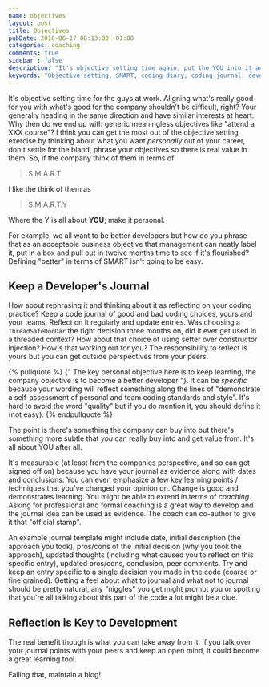 ```yaml
---
name: objectives
layout: post
title: Objectives
pubDate: 2010-06-17 08:13:00 +01:00
categories: coaching
comments: true
sidebar : false
description: "It's objective setting time again, put the YOU into it and be SMART about your goals."
keywords: "Objective setting, SMART, coding diary, coding journal, developer journal"
---
```


It's objective setting time for the guys at work. Aligning what's really good for you with what's good for the company shouldn't be difficult, right? Your generally heading in the same direction and have similar interests at heart. Why then do we end up with generic meaningless objectives like "attend a XXX course"? I think you can get the most out of the objective setting exercise by thinking about what you want _personally_ out of your career, don't settle for the bland, phrase your objectives so there is real value in them. So, if the company think of them in terms of
  
> S.M.A.R.T

I like the think of them as

> S.M.A.R.T.Y
  
Where the Y is all about __YOU__; make it personal.

<!-- more -->

For example, we all want to be better developers but how do you phrase that as an acceptable business objective that management can neatly label it, put in a box and pull out in twelve months time to see if it's flourished? Defining "better" in terms of SMART isn't going to be easy.

## Keep a Developer's Journal

How about rephrasing it and thinking about it as reflecting on your coding practice? Keep a code journal of good and bad coding choices, yours and your teams. Reflect on it regularly and update entries. Was choosing a `ThreadSafeDooDar` the right decision three months on, did it ever get used in a threaded context? How about that choice of using setter over constructor injection? How's that working out for you? The responsibility to reflect is yours but you can get outside perspectives from your peers.

{% pullquote %}
{" The key personal objective here is to keep learning, the company objective is to become a better developer "}. It can be _specific_ because your wording will reflect something along the lines of "demonstrate a self-assessment of personal and team coding standards and style". It's hard to avoid the word "quality" but if you do mention it, you should define it (not easy).
{% endpullquote %}

The point is there's something the company can buy into but there's something more subtle that _you_ can really buy into and get value from. It's all about YOU after all.
  
It's measurable (at least from the companies perspective, and so can get signed off on) because you have your journal as evidence along with dates and conclusions. You can even emphasize a few key learning points / techniques that you've changed your opinion on. Change is good and demonstrates learning. You might be able to extend in terms of _coaching_. Asking for professional and formal coaching is a great way to develop and the journal idea can be used as evidence. The coach can co-author to give it that "official stamp".

  
An example journal template might include date, initial description (the approach you took), pros/cons of the initial decision (why you took the approach), updated thoughts (including what caused you to reflect on this specific entry), updated pros/cons, conclusion, peer comments. Try and keep an entry specific to a single decision you made in the code (coarse or fine grained). Getting a feel about what to journal and what not to journal should be pretty natural, any "niggles" you get might prompt you or spotting that you're all talking about this part of the code a lot might be a clue.


## Reflection is Key to Development
  
The real benefit though is what you can take away from it, if you talk over your journal points with your peers and keep an open mind, it could become a great learning tool.

Failing that, maintain a blog!

  
  




